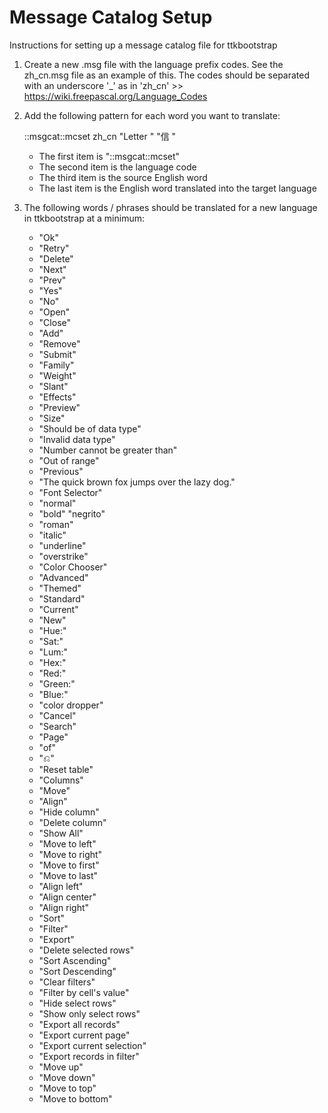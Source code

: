 # Message Catalog Setup

Instructions for setting up a message catalog file for ttkbootstrap

1. Create a new .msg file with the language prefix codes. See the zh_cn.msg file as an example of this. The codes should be separated with an underscore '\_' as in 'zh_cn' >>
    https://wiki.freepascal.org/Language_Codes

2. Add the following pattern for each word you want to translate:

    ::msgcat::mcset  zh_cn "Letter " "信 "

    - The first item is "::msgcat::mcset"
    - The second item is the language code
    - The third item is the source English word
    - The last item is the English word translated into the target language

3. The following words / phrases should be translated for a new language in ttkbootstrap at a minimum:

    - "Ok"
    - "Retry"
    - "Delete"
    - "Next"
    - "Prev"
    - "Yes"
    - "No"
    - "Open"
    - "Close"
    - "Add"
    - "Remove"
    - "Submit"
    - "Family"
    - "Weight"
    - "Slant"
    - "Effects"
    - "Preview"
    - "Size"
    - "Should be of data type"
    - "Invalid data type"
    - "Number cannot be greater than"
    - "Out of range"
    - "Previous"
    - "The quick brown fox jumps over the lazy dog."
    - "Font Selector"
    - "normal"
    - "bold"  "negrito"
    - "roman"
    - "italic"
    - "underline"
    - "overstrike"
    - "Color Chooser"
    - "Advanced"
    - "Themed"
    - "Standard"
    - "Current"
    - "New"
    - "Hue:"
    - "Sat:"
    - "Lum:"
    - "Hex:"
    - "Red:"
    - "Green:"
    - "Blue:"
    - "color dropper"
    - "Cancel"
    - "Search"
    - "Page"
    - "of"
    - "⎌"
    - "Reset table"
    - "Columns"
    - "Move"
    - "Align"
    - "Hide column"
    - "Delete column"
    - "Show All"
    - "Move to left"
    - "Move to right"
    - "Move to first"
    - "Move to last"
    - "Align left"
    - "Align center"
    - "Align right"
    - "Sort"
    - "Filter"
    - "Export"
    - "Delete selected rows"
    - "Sort Ascending"
    - "Sort Descending"
    - "Clear filters"
    - "Filter by cell's value"
    - "Hide select rows"
    - "Show only select rows"
    - "Export all records"
    - "Export current page"
    - "Export current selection"
    - "Export records in filter"
    - "Move up"
    - "Move down"
    - "Move to top"
    - "Move to bottom"
